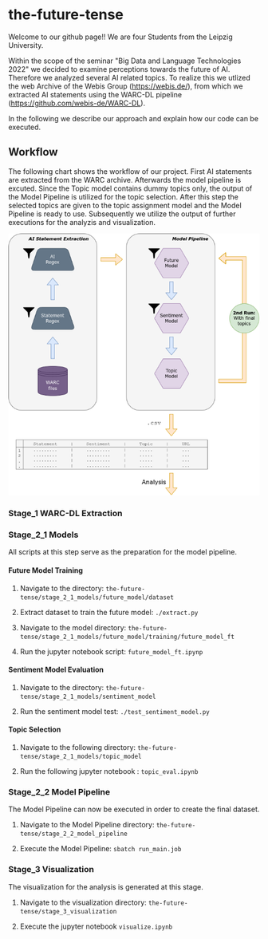 # the-future-tense
Welcome to our github page!! We are four Students from the Leipzig University.

Within the scope of the seminar "Big Data and Language Technologies 2022" we decided to examine perceptions towards the future of AI. Therefore we analyzed several AI related topics.
To realize this we utlized the web Archive of the Webis Group (https://webis.de/), from which we extracted AI statements using the WARC-DL pipeline (https://github.com/webis-de/WARC-DL). 

In the following we describe our approach and explain how our code can be executed.

## Workflow
The following chart shows the workflow of our project. First AI statements are extracted from the WARC archive. Afterwards the model pipeline is excuted. Since the Topic model contains dummy topics only, the output of the Model Pipeline is utilized for the topic selection.
After this step the selected topics are given to the topic assignment model and the Model Pipeline is ready to use. Subsequently we utilize the output of further executions for the analyzis and visualization.


![overview-chart][chart-relative]

### Stage_1 WARC-DL Extraction

### Stage_2_1 Models

All scripts at this step serve as the preparation for the model pipeline.

#### Future Model Training

1) Navigate to the directory: `the-future-tense/stage_2_1_models/future_model/dataset`

2) Extract dataset to train the future model: `./extract.py`

3) Navigate to the model directory: `the-future-tense/stage_2_1_models/future_model/training/future_model_ft`

4) Run the jupyter notebook script: `future_model_ft.ipynp`

#### Sentiment Model Evaluation

1) Navigate to the directory: `the-future-tense/stage_2_1_models/sentiment_model`

2) Run the sentiment model test: `./test_sentiment_model.py`

#### Topic Selection

1) Navigate to the following directory: `the-future-tense/stage_2_1_models/topic_model`

2) Run the following jupyter notebook : `topic_eval.ipynb`

### Stage_2_2 Model Pipeline

The Model Pipeline can now be executed in order to create the final dataset.

1) Navigate to the Model Pipeline directory: `the-future-tense/stage_2_2_model_pipeline`

2) Execute the Model Pipeline: `sbatch run_main.job`

### Stage_3 Visualization

The visualization for the analysis is generated at this stage.

1) Navigate to the visualization directory: `the-future-tense/stage_3_visualization`

2) Execute the jupyter notebook `visualize.ipynb`



[chart-relative]: images/overview.png "overview-chart"